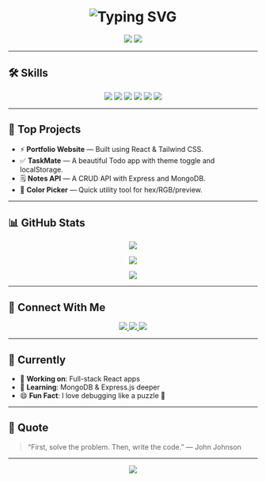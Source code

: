 <!-- Archit Pandey GitHub Profile README -->

<h1 align="center">
  <img src="https://readme-typing-svg.demolab.com?font=Fira+Code&pause=1000&color=00FFFF&center=true&vCenter=true&width=440&lines=Hi%2C+I'm+Archit+Pandey+👋;Frontend+Developer+⚛️;Learning+MERN+Stack+🚀;JavaScript+%7C+React+%7C+Tailwind+CSS" alt="Typing SVG" />
</h1>

<p align="center">
  <img src="https://img.shields.io/badge/Frontend-Developer-blue?style=for-the-badge&logo=react" />
  <img src="https://img.shields.io/badge/Learning-MERN%20Stack-green?style=for-the-badge&logo=node.js" />
</p>

---

## 🛠️ Skills

<p align="center">
  <img src="https://img.shields.io/badge/JavaScript-F7DF1E?style=for-the-badge&logo=javascript&logoColor=black" />
  <img src="https://img.shields.io/badge/React-20232A?style=for-the-badge&logo=react&logoColor=61DAFB" />
  <img src="https://img.shields.io/badge/TailwindCSS-0EA5E9?style=for-the-badge&logo=tailwindcss&logoColor=white" />
  <img src="https://img.shields.io/badge/Node.js-339933?style=for-the-badge&logo=nodedotjs&logoColor=white" />
  <img src="https://img.shields.io/badge/Express.js-000000?style=for-the-badge&logo=express&logoColor=white" />
  <img src="https://img.shields.io/badge/MongoDB-4EA94B?style=for-the-badge&logo=mongodb&logoColor=white" />
</p>

---

## 🌟 Top Projects

- ⚡ **Portfolio Website** — Built using React & Tailwind CSS.  
- ✅ **TaskMate** — A beautiful Todo app with theme toggle and localStorage.  
- 🗒️ **Notes API** — A CRUD API with Express and MongoDB.  
- 🎨 **Color Picker** — Quick utility tool for hex/RGB/preview.

---

## 📊 GitHub Stats

<p align="center">
  <img src="https://github-readme-stats.vercel.app/api?username=architpandey&show_icons=true&theme=tokyonight&hide_border=true" />
</p>

<p align="center">
  <img src="https://github-readme-streak-stats.herokuapp.com?user=architpandey&theme=tokyonight&hide_border=true" />
</p>

<p align="center">
  <img src="https://github-readme-stats.vercel.app/api/top-langs/?username=architpandey&layout=compact&theme=tokyonight&hide_border=true" />
</p>

---

## 🔗 Connect With Me

<p align="center">
  <a href="mailto:architpandey@example.com">
    <img src="https://img.shields.io/badge/Gmail-D14836?style=for-the-badge&logo=gmail&logoColor=white" />
  </a>
  <a href="https://www.linkedin.com/in/architpandey">
    <img src="https://img.shields.io/badge/LinkedIn-0A66C2?style=for-the-badge&logo=linkedin&logoColor=white" />
  </a>
  <a href="https://architpandey.vercel.app">
    <img src="https://img.shields.io/badge/Portfolio-000?style=for-the-badge&logo=vercel&logoColor=white" />
  </a>
</p>

---

## 🚧 Currently

- 🔧 **Working on**: Full-stack React apps  
- 📖 **Learning**: MongoDB & Express.js deeper  
- 😄 **Fun Fact**: I love debugging like a puzzle 🧩

---

## 🧠 Quote

> “First, solve the problem. Then, write the code.” — John Johnson

---

<p align="center">
  <img src="https://github.com/architpandey/architpandey/blob/output/github-contribution-grid-snake.svg" />
</p>


